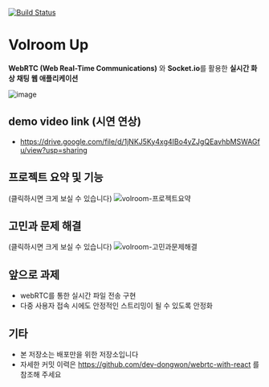 [![Build Status](https://travis-ci.com/dev-dongwon/volroom-production.svg?branch=master)](https://travis-ci.com/dev-dongwon/volroom-production)

# Volroom Up

**WebRTC (Web Real-Time Communications)** 와 **Socket.io**를 활용한 **실시간 화상 채팅 웹 애플리케이션**

![image](https://user-images.githubusercontent.com/43179397/67191397-7d556e80-f42c-11e9-82cc-63e1e9391e57.png)


## demo video link (시연 연상)

- https://drive.google.com/file/d/1jNKJ5Ky4xg4IBo4yZJgQEavhbMSWAGfu/view?usp=sharing


## 프로젝트 요약 및 기능

(클릭하시면 크게 보실 수 있습니다)
![volroom-프로젝트요약](https://user-images.githubusercontent.com/43179397/68010859-1310b980-fcc9-11e9-8f40-6ea03b277449.png)


## 고민과 문제 해결

(클릭하시면 크게 보실 수 있습니다)
![volroom-고민과문제해결](https://user-images.githubusercontent.com/43179397/68010860-1310b980-fcc9-11e9-9132-b1ce01d17b35.png)


## 앞으로 과제

- webRTC를 통한 실시간 파일 전송 구현
- 다중 사용자 접속 시에도 안정적인 스트리밍이 될 수 있도록 안정화


## 기타

- 본 저장소는 배포만을 위한 저장소입니다
- 자세한 커밋 이력은 https://github.com/dev-dongwon/webrtc-with-react 를 참조해 주세요
